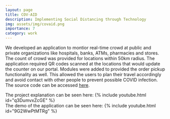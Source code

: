 ```yaml
---
layout: page
title: COV-AID
description: Implementing Social Distancing through Technology
img: assets/img/covaid.png
importance: 7
category: work
---
```


We developed an application to montior real-time crowd at public and private organizations like
hospitals, banks, ATMs, pharmacies and stores. The count of crowd was provided for locations
within 50km radius. The application required QR codes scanned at the locations that would update
the counter on our portal. Modules were added to provided the order pickup functionality as well. This allowed the users to plan their travel accordingly and avoid contact with other people
to prevent possible COVID infection. The
source code can be accessed <a href="https://github.com/acharaakshit/COV-AID">here</a>.

The project explanation can be seen here:
{% include youtube.html id="q3DumvxZcGE" %}\
The demo of the application can be seen here:
{% include youtube.html id="9G2WwPtMTRg" %}